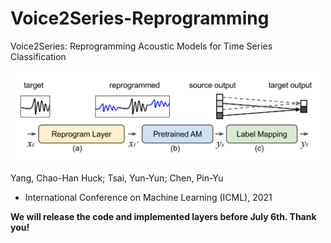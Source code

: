 # Voice2Series-Reprogramming
Voice2Series: Reprogramming Acoustic Models for Time Series Classification


<img src="https://github.com/huckiyang/Voice2Series-Reprogramming/blob/main/img/img.png" width="500">

Yang, Chao-Han Huck; Tsai, Yun-Yun; Chen, Pin-Yu

- International Conference on Machine Learning (ICML), 2021

**We will release the code and implemented layers before July 6th. Thank you!** 
